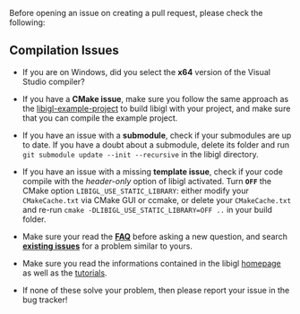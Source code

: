 Before opening an issue on creating a pull request, please check the following:

## Compilation Issues

- If you are on Windows, did you select the **x64** version of the Visual Studio compiler?

- If you have a **CMake issue**, make sure you follow the same approach as the  [libigl-example-project](https://github.com/libigl/libigl-example-project) to build libigl with your project, and make sure that you can compile the example project.

- If you have an issue with a **submodule**, check if your submodules are up to date. If you have a doubt about a submodule, delete its folder and run `git submodule update --init --recursive` in the libigl directory.

- If you have an issue with a missing **template issue**, check if your code compile with the *header-only* option of libigl activated. Turn **`OFF`** the CMake option `LIBIGL_USE_STATIC_LIBRARY`: either modify your `CMakeCache.txt` via CMake GUI or ccmake, or delete your `CMakeCache.txt` and re-run `cmake -DLIBIGL_USE_STATIC_LIBRARY=OFF ..` in your build folder.

- Make sure your read the [**FAQ**](https://github.com/libigl/libigl/wiki/FAQ) before asking a new question, and search [**existing issues**](https://github.com/libigl/libigl/issues?q=is%3Aissue+is%3Aclosed) for a problem similar to yours.

- Make sure you read the informations contained in the libigl [homepage](https://github.com/libigl/libigl) as well as the [tutorials](http://libigl.github.io/libigl/tutorial).

- If none of these solve your problem, then please report your issue in the bug tracker!
